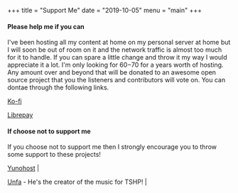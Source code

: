 +++
title = "Support Me"
date = "2019-10-05"
menu = "main"
+++
#### Please help me if you can
I've been hosting all my content at home on my personal server at home but I will soon be out of room on it and the network traffic is almost too much for it to handle. If you can spare a little change and throw it my way I would appreciate it a lot. I'm only looking for $60-$70 for a years worth of hosting. Any amount over and beyond that will be donated to an awesome open source project that you the listeners and contributors will vote on. 
You can dontae through the following links.

[Ko-fi](https://ko-fi.com/F2F212XG4) 

[Librepay](https://liberapay.com/UnkleBonehead/donate) 

#### If choose not to support me 
If you choose not to support me then I strongly encourage you to throw some support to these projects!

[Yunohost](https://donate.yunohost.org/) | 

[Unfa](https://patreon.com/unfa) - He's the creator of the music for TSHP! | 


